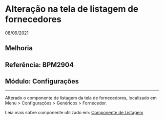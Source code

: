 # Alteração na tela de listagem de fornecedores
08/09/2021
## Melhoria
## Referência: BPM2904
## Módulo: Configurações
***

Alterado o componente de listagem da tela de fornecedores, localizado em Menu > Configurações > Genéricos > Fornecedor.

Leia mais sobre componente utilizado em: [Componente de Listagem](?i=pt-BR&p=listagem)